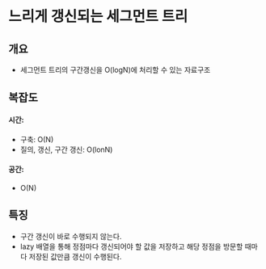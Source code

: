 # 느리게 갱신되는 세그먼트 트리

## 개요
* 세그먼트 트리의 구간갱신을 O(logN)에 처리할 수 있는 자료구조

## 복잡도
#### 시간: 
* 구축: O(N)
* 질의, 갱신, 구간 갱신: O(lonN)
#### 공간:
* O(N)

## 특징
* 구간 갱신이 바로 수행되지 않는다.
* lazy 배열을 통해 정점마다 갱신되어야 할 값을 저장하고 해당 정점을 방문할 때마다 저장된 값만큼 갱신이 수행된다.
